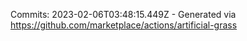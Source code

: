 Commits: 2023-02-06T03:48:15.449Z - Generated via https://github.com/marketplace/actions/artificial-grass
<br>
